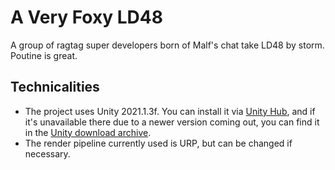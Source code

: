 # A Very Foxy LD48
A group of ragtag super developers born of Malf's chat take LD48 by storm. Poutine is great.

## Technicalities
* The project uses Unity 2021.1.3f. You can install it via [Unity Hub](https://unity3d.com/get-unity/download), and if it's unavailable there due to a newer version coming out, you can find it in the [Unity download archive](https://unity3d.com/get-unity/download/archive).
* The render pipeline currently used is URP, but can be changed if necessary.
